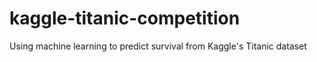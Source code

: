 # kaggle-titanic-competition
Using machine learning to predict survival from Kaggle's Titanic dataset

